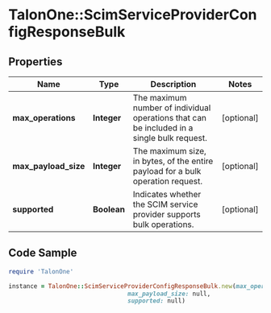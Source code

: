 # TalonOne::ScimServiceProviderConfigResponseBulk

## Properties

Name | Type | Description | Notes
------------ | ------------- | ------------- | -------------
**max_operations** | **Integer** | The maximum number of individual operations that can be included in a single bulk request. | [optional] 
**max_payload_size** | **Integer** | The maximum size, in bytes, of the entire payload for a bulk operation request. | [optional] 
**supported** | **Boolean** | Indicates whether the SCIM service provider supports bulk operations. | [optional] 

## Code Sample

```ruby
require 'TalonOne'

instance = TalonOne::ScimServiceProviderConfigResponseBulk.new(max_operations: null,
                                 max_payload_size: null,
                                 supported: null)
```



